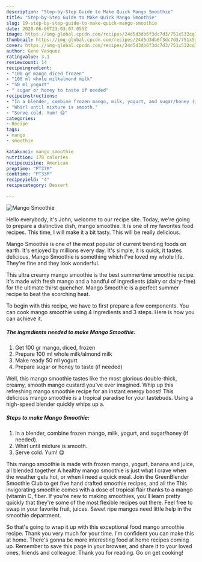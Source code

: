 ```yaml
---
description: "Step-by-Step Guide to Make Quick Mango Smoothie"
title: "Step-by-Step Guide to Make Quick Mango Smoothie"
slug: 19-step-by-step-guide-to-make-quick-mango-smoothie
date: 2020-06-06T23:03:07.055Z
image: https://img-global.cpcdn.com/recipes/24d5d3db6f3dc7d3/751x532cq70/mango-smoothie-recipe-main-photo.jpg
thumbnail: https://img-global.cpcdn.com/recipes/24d5d3db6f3dc7d3/751x532cq70/mango-smoothie-recipe-main-photo.jpg
cover: https://img-global.cpcdn.com/recipes/24d5d3db6f3dc7d3/751x532cq70/mango-smoothie-recipe-main-photo.jpg
author: Gene Vasquez
ratingvalue: 3.1
reviewcount: 14
recipeingredient:
- "100 gr mango diced frozen"
- "100 ml whole milkalmond milk"
- "50 ml yogurt"
- " sugar or honey to taste if needed"
recipeinstructions:
- "In a blender, combine frozen mango, milk, yogurt, and sugar/honey (if needed)."
- "Whirl until mixture is smooth."
- "Serve cold. Yum! 😋"
categories:
- Recipe
tags:
- mango
- smoothie

katakunci: mango smoothie 
nutrition: 178 calories
recipecuisine: American
preptime: "PT37M"
cooktime: "PT33M"
recipeyield: "4"
recipecategory: Dessert

---
```



![Mango Smoothie](https://img-global.cpcdn.com/recipes/24d5d3db6f3dc7d3/751x532cq70/mango-smoothie-recipe-main-photo.jpg)

Hello everybody, it's John, welcome to our recipe site. Today, we're going to prepare a distinctive dish, mango smoothie. It is one of my favorites food recipes. This time, I will make it a bit tasty. This will be really delicious.

Mango Smoothie is one of the most popular of current trending foods on earth. It's enjoyed by millions every day. It's simple, it is quick, it tastes delicious. Mango Smoothie is something which I've loved my whole life. They're fine and they look wonderful.

This ultra creamy mango smoothie is the best summertime smoothie recipe. It&#39;s made with fresh mango and a handful of ingredients (dairy or dairy-free) for the ultimate thirst quencher. Mango Smoothie is a perfect summer recipe to beat the scorching heat.


To begin with this recipe, we have to first prepare a few components. You can cook mango smoothie using 4 ingredients and 3 steps. Here is how you can achieve it.

<!--inarticleads1-->

##### The ingredients needed to make Mango Smoothie:

1. Get 100 gr mango, diced, frozen
1. Prepare 100 ml whole milk/almond milk
1. Make ready 50 ml yogurt
1. Prepare  sugar or honey to taste (if needed)


Well, this mango smoothie tastes like the most glorious double-thick, creamy, smooth mango custard you&#39;ve ever imagined. Whip up this refreshing mango smoothie recipe for an instant energy boost! This delicious mango smoothie is a tropical paradise for your tastebuds. Using a high-speed blender quickly whips up a. 

<!--inarticleads2-->

##### Steps to make Mango Smoothie:

1. In a blender, combine frozen mango, milk, yogurt, and sugar/honey (if needed).
1. Whirl until mixture is smooth.
1. Serve cold. Yum! 😋


This mango smoothie is made with frozen mango, yogurt, banana and juice, all blended together A healthy mango smoothie is just what I crave when the weather gets hot, or when I need a quick meal. Join the GreenBlender Smoothie Club to get five hand crafted smoothie recipes, and all the This invigorating smoothie comes with a dose of tropical flair thanks to a mango (vitamin C, fiber. If you&#39;re new to making smoothies, you&#39;ll learn pretty quickly that they&#39;re some of the most flexible recipes out there. Feel free to swap in your favorite fruit, juices. Sweet ripe mangos need little help in the smoothie department. 

So that's going to wrap it up with this exceptional food mango smoothie recipe. Thank you very much for your time. I'm confident you can make this at home. There's gonna be more interesting food at home recipes coming up. Remember to save this page in your browser, and share it to your loved ones, friends and colleague. Thank you for reading. Go on get cooking!
